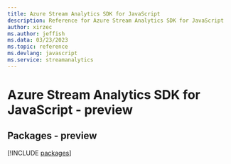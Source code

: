 ```yaml
---
title: Azure Stream Analytics SDK for JavaScript
description: Reference for Azure Stream Analytics SDK for JavaScript
author: xirzec
ms.author: jeffish
ms.data: 03/23/2023
ms.topic: reference
ms.devlang: javascript
ms.service: streamanalytics
---
```

# Azure Stream Analytics SDK for JavaScript - preview
## Packages - preview
[!INCLUDE [packages](stream-analytics-index.md)]